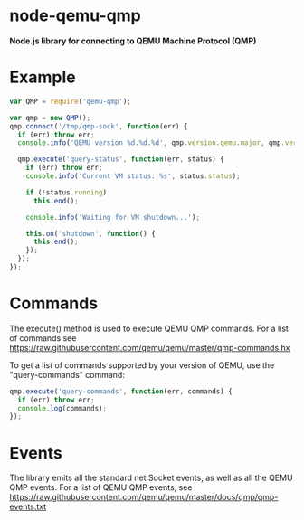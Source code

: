 # node-qemu-qmp
**Node.js library for connecting to QEMU Machine Protocol (QMP)**

# Example

```js
var QMP = require('qemu-qmp');

var qmp = new QMP();
qmp.connect('/tmp/qmp-sock', function(err) {
  if (err) throw err;
  console.info('QEMU version %d.%d.%d', qmp.version.qemu.major, qmp.version.qemu.minor, qmp.version.qemu.micro);

  qmp.execute('query-status', function(err, status) {
    if (err) throw err;
    console.info('Current VM status: %s', status.status);

    if (!status.running)
      this.end();

    console.info('Waiting for VM shutdown...');

    this.on('shutdown', function() {
      this.end();
    });
  });
});
```

# Commands

The execute() method is used to execute QEMU QMP commands. For a list of commands see https://raw.githubusercontent.com/qemu/qemu/master/qmp-commands.hx

To get a list of commands supported by your version of QEMU, use the "query-commands" command:

```js
qmp.execute('query-commands', function(err, commands) {
  if (err) throw err;
  console.log(commands);
});
```

# Events

The library emits all the standard net.Socket events, as well as all the QEMU QMP events. For a list of QEMU QMP events, see https://raw.githubusercontent.com/qemu/qemu/master/docs/qmp/qmp-events.txt
